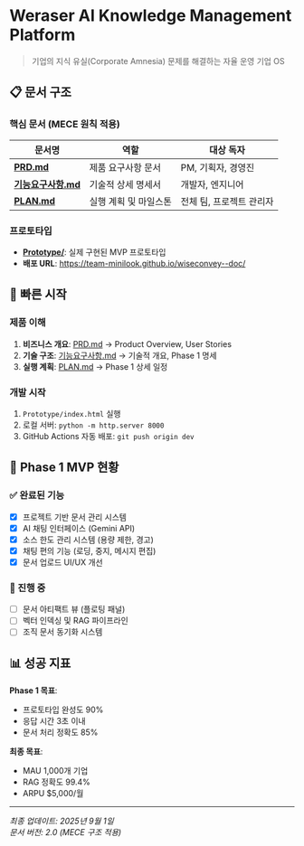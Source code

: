 # Weraser AI Knowledge Management Platform

> 기업의 지식 유실(Corporate Amnesia) 문제를 해결하는 자율 운영 기업 OS

## 📋 문서 구조

### 핵심 문서 (MECE 원칙 적용)

| 문서명 | 역할 | 대상 독자 |
|--------|------|-----------|
| **[PRD.md](./PRD.md)** | 제품 요구사항 문서 | PM, 기획자, 경영진 |
| **[기능요구사항.md](./기능요구사항.md)** | 기술적 상세 명세서 | 개발자, 엔지니어 |
| **[PLAN.md](./PLAN.md)** | 실행 계획 및 마일스톤 | 전체 팀, 프로젝트 관리자 |

### 프로토타입
- **[Prototype/](./Prototype/)**: 실제 구현된 MVP 프로토타입
- **배포 URL**: https://team-minilook.github.io/wiseconvey--doc/

## 🎯 빠른 시작

### 제품 이해
1. **비즈니스 개요**: [PRD.md](./PRD.md) → Product Overview, User Stories
2. **기술 구조**: [기능요구사항.md](./기능요구사항.md) → 기술적 개요, Phase 1 명세
3. **실행 계획**: [PLAN.md](./PLAN.md) → Phase 1 상세 일정

### 개발 시작
1. `Prototype/index.html` 실행
2. 로컬 서버: `python -m http.server 8000`
3. GitHub Actions 자동 배포: `git push origin dev`

## 🔄 Phase 1 MVP 현황

### ✅ 완료된 기능
- [x] 프로젝트 기반 문서 관리 시스템
- [x] AI 채팅 인터페이스 (Gemini API)
- [x] 소스 한도 관리 시스템 (용량 제한, 경고)
- [x] 채팅 편의 기능 (로딩, 중지, 메시지 편집)
- [x] 문서 업로드 UI/UX 개선

### 🔄 진행 중
- [ ] 문서 아티팩트 뷰 (플로팅 패널)
- [ ] 벡터 인덱싱 및 RAG 파이프라인
- [ ] 조직 문서 동기화 시스템

## 📊 성공 지표

**Phase 1 목표**:
- 프로토타입 완성도 90%
- 응답 시간 3초 이내  
- 문서 처리 정확도 85%

**최종 목표**:
- MAU 1,000개 기업
- RAG 정확도 99.4%
- ARPU $5,000/월

---

*최종 업데이트: 2025년 9월 1일*  
*문서 버전: 2.0 (MECE 구조 적용)*